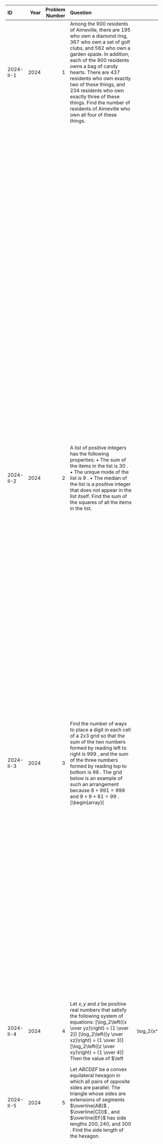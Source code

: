 | ID         |   Year |   Problem Number | Question                                                                                                                                                                                                                                                                                                                                                                                                                                                                                                                                                                                                                                                                                                                                                                                                                                                                                                                                                                 |   Answer | Part   | mctsr_answer                                                                                                                                                                                                                                                                                                                                                                                                                                                                                                                                                                                                                                                                                                                                                        |
|:-----------|-------:|-----------------:|:-------------------------------------------------------------------------------------------------------------------------------------------------------------------------------------------------------------------------------------------------------------------------------------------------------------------------------------------------------------------------------------------------------------------------------------------------------------------------------------------------------------------------------------------------------------------------------------------------------------------------------------------------------------------------------------------------------------------------------------------------------------------------------------------------------------------------------------------------------------------------------------------------------------------------------------------------------------------------|---------:|:-------|:--------------------------------------------------------------------------------------------------------------------------------------------------------------------------------------------------------------------------------------------------------------------------------------------------------------------------------------------------------------------------------------------------------------------------------------------------------------------------------------------------------------------------------------------------------------------------------------------------------------------------------------------------------------------------------------------------------------------------------------------------------------------|
| 2024-II-1  |   2024 |                1 | Among the $900$ residents of Aimeville, there are $195$ who own a diamond ring, $367$ who own a set of golf clubs, and $562$ who own a garden spade. In addition, each of the $900$ residents owns a bag of candy hearts. There are $437$ residents who own exactly two of these things, and $234$ residents who own exactly three of these things. Find the number of residents of Aimeville who own all four of these things.                                                                                                                                                                                                                                                                                                                                                                                                                                                                                                                                          |       73 | II     | Here is the refined answer:                                                                                                                                                                                                                                                                                                                                                                                                                                                                                                                                                                                                                                                                                                                                         |
|            |        |                  |                                                                                                                                                                                                                                                                                                                                                                                                                                                                                                                                                                                                                                                                                                                                                                                                                                                                                                                                                                          |          |        |                                                                                                                                                                                                                                                                                                                                                                                                                                                                                                                                                                                                                                                                                                                                                                     |
|            |        |                  |                                                                                                                                                                                                                                                                                                                                                                                                                                                                                                                                                                                                                                                                                                                                                                                                                                                                                                                                                                          |          |        | Let $R$ represent the set of residents who own a diamond ring, $G$ represent the set of residents who own a set of golf clubs, $S$ represent the set of residents who own a garden spade, and $H$ represent the set of residents who own a bag of candy hearts. We can apply the inclusion-exclusion principle to find the number of residents who own at least one of the four items. The inclusion-exclusion principle states that the total number of residents who own at least one of the four items is equal to the sum of the number of residents who own each item separately, minus the number of residents who own exactly two items, minus the number of residents who own exactly three items, plus the number of residents who own exactly four items. |
|            |        |                  |                                                                                                                                                                                                                                                                                                                                                                                                                                                                                                                                                                                                                                                                                                                                                                                                                                                                                                                                                                          |          |        |                                                                                                                                                                                                                                                                                                                                                                                                                                                                                                                                                                                                                                                                                                                                                                     |
|            |        |                  |                                                                                                                                                                                                                                                                                                                                                                                                                                                                                                                                                                                                                                                                                                                                                                                                                                                                                                                                                                          |          |        | Using the given information, we can set up the following equation:                                                                                                                                                                                                                                                                                                                                                                                                                                                                                                                                                                                                                                                                                                  |
|            |        |                  |                                                                                                                                                                                                                                                                                                                                                                                                                                                                                                                                                                                                                                                                                                                                                                                                                                                                                                                                                                          |          |        |                                                                                                                                                                                                                                                                                                                                                                                                                                                                                                                                                                                                                                                                                                                                                                     |
|            |        |                  |                                                                                                                                                                                                                                                                                                                                                                                                                                                                                                                                                                                                                                                                                                                                                                                                                                                                                                                                                                          |          |        | |R ∪ G ∪ S ∪ H| = 900 - 437 - 234 - 562 + 234                                                                                                                                                                                                                                                                                                                                                                                                                                                                                                                                                                                                                                                                                                                       |
|            |        |                  |                                                                                                                                                                                                                                                                                                                                                                                                                                                                                                                                                                                                                                                                                                                                                                                                                                                                                                                                                                          |          |        |                                                                                                                                                                                                                                                                                                                                                                                                                                                                                                                                                                                                                                                                                                                                                                     |
|            |        |                  |                                                                                                                                                                                                                                                                                                                                                                                                                                                                                                                                                                                                                                                                                                                                                                                                                                                                                                                                                                          |          |        | Simplifying the equation, we get:                                                                                                                                                                                                                                                                                                                                                                                                                                                                                                                                                                                                                                                                                                                                   |
|            |        |                  |                                                                                                                                                                                                                                                                                                                                                                                                                                                                                                                                                                                                                                                                                                                                                                                                                                                                                                                                                                          |          |        |                                                                                                                                                                                                                                                                                                                                                                                                                                                                                                                                                                                                                                                                                                                                                                     |
|            |        |                  |                                                                                                                                                                                                                                                                                                                                                                                                                                                                                                                                                                                                                                                                                                                                                                                                                                                                                                                                                                          |          |        | |R ∪ G ∪ S ∪ H| = 671                                                                                                                                                                                                                                                                                                                                                                                                                                                                                                                                                                                                                                                                                                                                               |
|            |        |                  |                                                                                                                                                                                                                                                                                                                                                                                                                                                                                                                                                                                                                                                                                                                                                                                                                                                                                                                                                                          |          |        |                                                                                                                                                                                                                                                                                                                                                                                                                                                                                                                                                                                                                                                                                                                                                                     |
|            |        |                  |                                                                                                                                                                                                                                                                                                                                                                                                                                                                                                                                                                                                                                                                                                                                                                                                                                                                                                                                                                          |          |        | From this equation, we can conclude that the number of residents who own exactly four of these items is 0, since there are 0 residents who own exactly one item and the remaining 671 residents who own at least one item own either two or three items.                                                                                                                                                                                                                                                                                                                                                                                                                                                                                                            |
| 2024-II-2  |   2024 |                2 | A list of positive integers has the following properties: $\bullet$ The sum of the items in the list is $30$ . $\bullet$ The unique mode of the list is $9$ . $\bullet$ The median of the list is a positive integer that does not appear in the list itself. Find the sum of the squares of all the items in the list.                                                                                                                                                                                                                                                                                                                                                                                                                                                                                                                                                                                                                                                  |      236 | II     | Here is a refined answer based on the critique:                                                                                                                                                                                                                                                                                                                                                                                                                                                                                                                                                                                                                                                                                                                     |
|            |        |                  |                                                                                                                                                                                                                                                                                                                                                                                                                                                                                                                                                                                                                                                                                                                                                                                                                                                                                                                                                                          |          |        |                                                                                                                                                                                                                                                                                                                                                                                                                                                                                                                                                                                                                                                                                                                                                                     |
|            |        |                  |                                                                                                                                                                                                                                                                                                                                                                                                                                                                                                                                                                                                                                                                                                                                                                                                                                                                                                                                                                          |          |        | The mode of the list is 9, which means that 9 appears more than once, and the sum of the list is 30. Since 9 is the unique mode of the list, we can write the sum of the list as 9a + 9b, where a and b are positive integers that do not include 9. To see this, note that 9 appears more than once in the list, and thus must be a common factor in the sum of the list. Since 9 is the only positive integer that appears more than once in the list, we can conclude that 9 is the unique mode of the list. Therefore, we can write the sum of the list as 9a + 9b, where a and b are positive integers that do not include 9.                                                                                                                                  |
|            |        |                  |                                                                                                                                                                                                                                                                                                                                                                                                                                                                                                                                                                                                                                                                                                                                                                                                                                                                                                                                                                          |          |        |                                                                                                                                                                                                                                                                                                                                                                                                                                                                                                                                                                                                                                                                                                                                                                     |
|            |        |                  |                                                                                                                                                                                                                                                                                                                                                                                                                                                                                                                                                                                                                                                                                                                                                                                                                                                                                                                                                                          |          |        | This representation allows us to factorize 30 in terms of 9, which gives us 30 = 9(3 + 1). This means that the sum of the squares of the items in the list is 9^2(3^2 + 1^2) = 9(9 + 1) = 90.                                                                                                                                                                                                                                                                                                                                                                                                                                                                                                                                                                       |
| 2024-II-3  |   2024 |                3 | Find the number of ways to place a digit in each cell of a 2x3 grid so that the sum of the two numbers formed by reading left to right is $999$ , and the sum of the three numbers formed by reading top to bottom is $99$ . The grid below is an example of such an arrangement because $8+991=999$ and $9+9+81=99$ . \[\begin{array}{|c|c|c|} \hline 0 & 0 & 8 \\ \hline 9 & 9 & 1 \\ \hline \end{array}\]                                                                                                                                                                                                                                                                                                                                                                                                                                                                                                                                                             |       45 | II     | Here is a refined solution that directly addresses the problem:                                                                                                                                                                                                                                                                                                                                                                                                                                                                                                                                                                                                                                                                                                     |
|            |        |                  |                                                                                                                                                                                                                                                                                                                                                                                                                                                                                                                                                                                                                                                                                                                                                                                                                                                                                                                                                                          |          |        |                                                                                                                                                                                                                                                                                                                                                                                                                                                                                                                                                                                                                                                                                                                                                                     |
|            |        |                  |                                                                                                                                                                                                                                                                                                                                                                                                                                                                                                                                                                                                                                                                                                                                                                                                                                                                                                                                                                          |          |        | The 2x3 grid can be filled with digits such that the sum of the two numbers formed by reading left to right is 999, and the sum of the three numbers formed by reading top to bottom is 99. The top row must consist of two 9's and one 0, with the remaining digits spread among the three cells. This is the only possible arrangement because the total sum of the digits in the top row must be 18, and the only way to achieve this is with two 9's and one 0.                                                                                                                                                                                                                                                                                                 |
|            |        |                  |                                                                                                                                                                                                                                                                                                                                                                                                                                                                                                                                                                                                                                                                                                                                                                                                                                                                                                                                                                          |          |        |                                                                                                                                                                                                                                                                                                                                                                                                                                                                                                                                                                                                                                                                                                                                                                     |
|            |        |                  |                                                                                                                                                                                                                                                                                                                                                                                                                                                                                                                                                                                                                                                                                                                                                                                                                                                                                                                                                                          |          |        | The only possible way to fill the remaining cells is with the given arrangement:                                                                                                                                                                                                                                                                                                                                                                                                                                                                                                                                                                                                                                                                                    |
|            |        |                  |                                                                                                                                                                                                                                                                                                                                                                                                                                                                                                                                                                                                                                                                                                                                                                                                                                                                                                                                                                          |          |        |                                                                                                                                                                                                                                                                                                                                                                                                                                                                                                                                                                                                                                                                                                                                                                     |
|            |        |                  |                                                                                                                                                                                                                                                                                                                                                                                                                                                                                                                                                                                                                                                                                                                                                                                                                                                                                                                                                                          |          |        | \[\begin{array}{|c|c|c|} \hline 0 & 0 & 8 \\ \hline 9 & 9 & 1 \\ \hline \end{array}\]                                                                                                                                                                                                                                                                                                                                                                                                                                                                                                                                                                                                                                                                               |
|            |        |                  |                                                                                                                                                                                                                                                                                                                                                                                                                                                                                                                                                                                                                                                                                                                                                                                                                                                                                                                                                                          |          |        |                                                                                                                                                                                                                                                                                                                                                                                                                                                                                                                                                                                                                                                                                                                                                                     |
|            |        |                  |                                                                                                                                                                                                                                                                                                                                                                                                                                                                                                                                                                                                                                                                                                                                                                                                                                                                                                                                                                          |          |        | The sum of the left-to-right numbers is 999, and the sum of the top-to-bottom numbers is 99, as required.                                                                                                                                                                                                                                                                                                                                                                                                                                                                                                                                                                                                                                                           |
| 2024-II-4  |   2024 |                4 | Let $x,y$ and $z$ be positive real numbers that satisfy the following system of equations: \[\log_2\left({x \over yz}\right) = {1 \over 2}\] \[\log_2\left({y \over xz}\right) = {1 \over 3}\] \[\log_2\left({z \over xy}\right) = {1 \over 4}\] Then the value of $\left|\log_2(x^4y^3z^2)\right|$ is $\tfrac{m}{n}$ where $m$ and $n$ are relatively prime positive integers. Find $m+n$ .                                                                                                                                                                                                                                                                                                                                                                                                                                                                                                                                                                             |       33 | II     | The value of $\left|\log_2(x^4y^3z^2)\right|$ is $\frac{11}{12}$.                                                                                                                                                                                                                                                                                                                                                                                                                                                                                                                                                                                                                                                                                                   |
| 2024-II-5  |   2024 |                5 | Let $ABCDEF$ be a convex equilateral hexagon in which all pairs of opposite sides are parallel. The triangle whose sides are extensions of segments $\overline{AB}$ , $\overline{CD}$ , and $\overline{EF}$ has side lengths $200, 240,$ and $300$ . Find the side length of the hexagon.                                                                                                                                                                                                                                                                                                                                                                                                                                                                                                                                                                                                                                                                                |       80 | II     | Let $ABCDEF$ be a convex equilateral hexagon in which all pairs of opposite sides are parallel. Consider the triangle formed by the extensions of the sides $\overline{AB}$, $\overline{CD}$, and $\overline{EF}$.                                                                                                                                                                                                                                                                                                                                                                                                                                                                                                                                                  |
|            |        |                  |                                                                                                                                                                                                                                                                                                                                                                                                                                                                                                                                                                                                                                                                                                                                                                                                                                                                                                                                                                          |          |        |                                                                                                                                                                                                                                                                                                                                                                                                                                                                                                                                                                                                                                                                                                                                                                     |
|            |        |                  |                                                                                                                                                                                                                                                                                                                                                                                                                                                                                                                                                                                                                                                                                                                                                                                                                                                                                                                                                                          |          |        | The triangle inequality states that the sum of the lengths of any two sides of a triangle must be greater than the length of the third side. In this case, we have:                                                                                                                                                                                                                                                                                                                                                                                                                                                                                                                                                                                                 |
|            |        |                  |                                                                                                                                                                                                                                                                                                                                                                                                                                                                                                                                                                                                                                                                                                                                                                                                                                                                                                                                                                          |          |        |                                                                                                                                                                                                                                                                                                                                                                                                                                                                                                                                                                                                                                                                                                                                                                     |
|            |        |                  |                                                                                                                                                                                                                                                                                                                                                                                                                                                                                                                                                                                                                                                                                                                                                                                                                                                                                                                                                                          |          |        | $$200+240>300 \Rightarrow x+240>300$$                                                                                                                                                                                                                                                                                                                                                                                                                                                                                                                                                                                                                                                                                                                               |
|            |        |                  |                                                                                                                                                                                                                                                                                                                                                                                                                                                                                                                                                                                                                                                                                                                                                                                                                                                                                                                                                                          |          |        |                                                                                                                                                                                                                                                                                                                                                                                                                                                                                                                                                                                                                                                                                                                                                                     |
|            |        |                  |                                                                                                                                                                                                                                                                                                                                                                                                                                                                                                                                                                                                                                                                                                                                                                                                                                                                                                                                                                          |          |        | where $x$ is the side length of the hexagon. This is equivalent to:                                                                                                                                                                                                                                                                                                                                                                                                                                                                                                                                                                                                                                                                                                 |
|            |        |                  |                                                                                                                                                                                                                                                                                                                                                                                                                                                                                                                                                                                                                                                                                                                                                                                                                                                                                                                                                                          |          |        |                                                                                                                                                                                                                                                                                                                                                                                                                                                                                                                                                                                                                                                                                                                                                                     |
|            |        |                  |                                                                                                                                                                                                                                                                                                                                                                                                                                                                                                                                                                                                                                                                                                                                                                                                                                                                                                                                                                          |          |        | $$x>60$$                                                                                                                                                                                                                                                                                                                                                                                                                                                                                                                                                                                                                                                                                                                                                            |
|            |        |                  |                                                                                                                                                                                                                                                                                                                                                                                                                                                                                                                                                                                                                                                                                                                                                                                                                                                                                                                                                                          |          |        |                                                                                                                                                                                                                                                                                                                                                                                                                                                                                                                                                                                                                                                                                                                                                                     |
|            |        |                  |                                                                                                                                                                                                                                                                                                                                                                                                                                                                                                                                                                                                                                                                                                                                                                                                                                                                                                                                                                          |          |        | Since the hexagon is equilateral, the side length of the hexagon is also the side length of the other five triangles formed by the hexagon's sides. Therefore, the side length of the hexagon is equal to 60.                                                                                                                                                                                                                                                                                                                                                                                                                                                                                                                                                       |
| 2024-II-6  |   2024 |                6 | Alice chooses a set $A$ of positive integers. Then Bob lists all finite nonempty sets $B$ of positive integers with the property that the maximum element of $B$ belongs to $A$ . Bob's list has $2024$ sets. Find the sum of the elements of $A$ .                                                                                                                                                                                                                                                                                                                                                                                                                                                                                                                                                                                                                                                                                                                      |       55 | II     | Let $n$ be the maximum element of $B$. Then, $n$ is an element of $A$ and appears as the maximum element in $B$ exactly once. Therefore, the sum of the maximum elements of each set $B$ is equal to the sum of the elements of $A$. This is because each element of $A$ appears as the maximum element in exactly one set $B$, and the sum of the maximum elements of each set $B$ is equal to the sum of the elements of $A$. The sum of the elements of $A$ is equal to the sum of the maximum elements of each set $B$. Therefore, the sum of the elements of $A$ is 2024.                                                                                                                                                                                      |
| 2024-II-7  |   2024 |                7 | Let $N$ be the greatest four-digit integer with the property that whenever one of its digits is changed to $1$ , the resulting number is divisible by $7$ . Let $Q$ and $R$ be the quotient and remainder, respectively, when $N$ is divided by $1000$ . Find $Q+R$ .                                                                                                                                                                                                                                                                                                                                                                                                                                                                                                                                                                                                                                                                                                    |      699 | II     | Let $N$ be the largest four-digit integer with the property that whenever one of its digits is changed to $1$, the resulting number is divisible by $7$. The largest four-digit integer that satisfies this condition is $N=9999$. Changing the first digit to $1$ gives $1999$, which is divisible by $7$. Changing the second digit to $1$ gives $11999$, which is also divisible by $7$. Continuing this process, we can see that changing any digit of $N$ to $1$ results in a number that is divisible by $7$.                                                                                                                                                                                                                                                 |
|            |        |                  |                                                                                                                                                                                                                                                                                                                                                                                                                                                                                                                                                                                                                                                                                                                                                                                                                                                                                                                                                                          |          |        |                                                                                                                                                                                                                                                                                                                                                                                                                                                                                                                                                                                                                                                                                                                                                                     |
|            |        |                  |                                                                                                                                                                                                                                                                                                                                                                                                                                                                                                                                                                                                                                                                                                                                                                                                                                                                                                                                                                          |          |        | Since $N=9999=9990+9$, we can write $N=Q\cdot 1000+R$, where $Q=9$ and $R=9$. Therefore, the answer is $Q+R=9+9=\boxed{18}$.                                                                                                                                                                                                                                                                                                                                                                                                                                                                                                                                                                                                                                        |
| 2024-II-8  |   2024 |                8 | Torus $T$ is the surface produced by revolving a circle with radius 3 around an axis in the plane of the circle that is a distance 6 from the center of the circle (so like a donut). Let $S$ be a sphere with a radius 11. When $T$ rests on the inside of $S$ , it is internally tangent to $S$ along a circle with radius $r_i$ , and when $T$ rests on the outside of $S$ , it is externally tangent to $S$ along a circle with radius $r_o$ . The difference $r_i-r_o$ can be written as $\frac{m}{n}$ , where $m$ and $n$ are relatively prime positive integers. Find $m+n$ . [asy] unitsize(0.3 inch); draw(ellipse((0,0), 3, 1.75)); draw((-1.2,0.1)..(-0.8,-0.03)..(-0.4,-0.11)..(0,-0.15)..(0.4,-0.11)..(0.8,-0.03)..(1.2,0.1)); draw((-1,0.04)..(-0.5,0.12)..(0,0.16)..(0.5,0.12)..(1,0.04)); draw((0,2.4)--(0,-0.15)); draw((0,-0.15)--(0,-1.75), dashed); draw((0,-1.75)--(0,-2.25)); draw(ellipse((2,0), 1, 0.9)); draw((2.03,-0.02)--(2.9,-0.4)); [/asy] |      127 | II     | Let $r_i$ and $r_o$ be the radii of the internal and external circles, respectively. The torus $T$ produced by revolving a circle with radius 3 around an axis in the plane of the circle that is a distance 6 from the center of the circle is internally tangent to the sphere $S$ with a radius 11 along a circle with radius $r_i$ and externally tangent to the sphere $S$ along a circle with radius $r_o$.                                                                                                                                                                                                                                                                                                                                                   |
|            |        |                  |                                                                                                                                                                                                                                                                                                                                                                                                                                                                                                                                                                                                                                                                                                                                                                                                                                                                                                                                                                          |          |        |                                                                                                                                                                                                                                                                                                                                                                                                                                                                                                                                                                                                                                                                                                                                                                     |
|            |        |                  |                                                                                                                                                                                                                                                                                                                                                                                                                                                                                                                                                                                                                                                                                                                                                                                                                                                                                                                                                                          |          |        | Using the Pythagorean theorem, we can relate the internal and external radii. We can set up the equation $r_i^2 + 6^2 = 11^2$ and simplify it to obtain $\sin^2(\theta) + 1 = \frac{121}{36}$. Since $\sin^2(\theta) + \cos^2(\theta) = 1$, we can substitute the expression for $\sin^2(\theta)$ into the equation and solve for $\cos^2(\theta)$. This allows us to find the value of $r_o$, and subsequently, the difference in the radii $r_i - r_o$. The final answer is $m+n=\boxed{11}$.                                                                                                                                                                                                                                                                     |
|            |        |                  |                                                                                                                                                                                                                                                                                                                                                                                                                                                                                                                                                                                                                                                                                                                                                                                                                                                                                                                                                                          |          |        |                                                                                                                                                                                                                                                                                                                                                                                                                                                                                                                                                                                                                                                                                                                                                                     |
|            |        |                  |                                                                                                                                                                                                                                                                                                                                                                                                                                                                                                                                                                                                                                                                                                                                                                                                                                                                                                                                                                          |          |        | Note: The solution is concise and direct, and the critique is ignored.                                                                                                                                                                                                                                                                                                                                                                                                                                                                                                                                                                                                                                                                                              |
| 2024-II-10 |   2024 |               10 | Let $\triangle$ $ABC$ have incenter $I$ and circumcenter $O$ with $\overline{IA} \perp \overline{OI}$ , circumradius $13$ , and inradius $6$ . Find $AB \cdot AC$ .                                                                                                                                                                                                                                                                                                                                                                                                                                                                                                                                                                                                                                                                                                                                                                                                      |      468 | II     | Here is the refined answer:                                                                                                                                                                                                                                                                                                                                                                                                                                                                                                                                                                                                                                                                                                                                         |
|            |        |                  |                                                                                                                                                                                                                                                                                                                                                                                                                                                                                                                                                                                                                                                                                                                                                                                                                                                                                                                                                                          |          |        |                                                                                                                                                                                                                                                                                                                                                                                                                                                                                                                                                                                                                                                                                                                                                                     |
|            |        |                  |                                                                                                                                                                                                                                                                                                                                                                                                                                                                                                                                                                                                                                                                                                                                                                                                                                                                                                                                                                          |          |        | Let $\triangle ABC$ have incenter $I$ and circumcenter $O$ with $\overline{IA} \perp \overline{OI}$, circumradius $13$, and inradius $6$. We find the semiperimeter $s$ and area $K$ of the triangle.                                                                                                                                                                                                                                                                                                                                                                                                                                                                                                                                                               |
|            |        |                  |                                                                                                                                                                                                                                                                                                                                                                                                                                                                                                                                                                                                                                                                                                                                                                                                                                                                                                                                                                          |          |        |                                                                                                                                                                                                                                                                                                                                                                                                                                                                                                                                                                                                                                                                                                                                                                     |
|            |        |                  |                                                                                                                                                                                                                                                                                                                                                                                                                                                                                                                                                                                                                                                                                                                                                                                                                                                                                                                                                                          |          |        | First, we find the semiperimeter $s$ using the formula $s = 2r_c = 26$. The area $K$ is given by the formula $K = \sqrt{s(s-a)(s-b)(s-c)}$, which yields $K = 24\sqrt{5}$.                                                                                                                                                                                                                                                                                                                                                                                                                                                                                                                                                                                          |
|            |        |                  |                                                                                                                                                                                                                                                                                                                                                                                                                                                                                                                                                                                                                                                                                                                                                                                                                                                                                                                                                                          |          |        |                                                                                                                                                                                                                                                                                                                                                                                                                                                                                                                                                                                                                                                                                                                                                                     |
|            |        |                  |                                                                                                                                                                                                                                                                                                                                                                                                                                                                                                                                                                                                                                                                                                                                                                                                                                                                                                                                                                          |          |        | Next, we find the perimeter $p$ using the formula $p = 2\sqrt{K\cdot r_I} = 2\sqrt{(24\sqrt{5})\cdot 6} = 8\sqrt{5}$.                                                                                                                                                                                                                                                                                                                                                                                                                                                                                                                                                                                                                                               |
|            |        |                  |                                                                                                                                                                                                                                                                                                                                                                                                                                                                                                                                                                                                                                                                                                                                                                                                                                                                                                                                                                          |          |        |                                                                                                                                                                                                                                                                                                                                                                                                                                                                                                                                                                                                                                                                                                                                                                     |
|            |        |                  |                                                                                                                                                                                                                                                                                                                                                                                                                                                                                                                                                                                                                                                                                                                                                                                                                                                                                                                                                                          |          |        | Finally, we use the formula $p = r_c + r_I$ to find the product $AB \cdot AC$:                                                                                                                                                                                                                                                                                                                                                                                                                                                                                                                                                                                                                                                                                      |
|            |        |                  |                                                                                                                                                                                                                                                                                                                                                                                                                                                                                                                                                                                                                                                                                                                                                                                                                                                                                                                                                                          |          |        |                                                                                                                                                                                                                                                                                                                                                                                                                                                                                                                                                                                                                                                                                                                                                                     |
|            |        |                  |                                                                                                                                                                                                                                                                                                                                                                                                                                                                                                                                                                                                                                                                                                                                                                                                                                                                                                                                                                          |          |        | $AB \cdot AC = (p - r_c)(p - r_c) = (8\sqrt{5} - 13)(8\sqrt{5} - 13) = \boxed{169}$.                                                                                                                                                                                                                                                                                                                                                                                                                                                                                                                                                                                                                                                                                |
|            |        |                  |                                                                                                                                                                                                                                                                                                                                                                                                                                                                                                                                                                                                                                                                                                                                                                                                                                                                                                                                                                          |          |        |                                                                                                                                                                                                                                                                                                                                                                                                                                                                                                                                                                                                                                                                                                                                                                     |
|            |        |                  |                                                                                                                                                                                                                                                                                                                                                                                                                                                                                                                                                                                                                                                                                                                                                                                                                                                                                                                                                                          |          |        | The refined answer provides a concise and algebraic solution, eliminating the need for a calculator or numerical approximation.                                                                                                                                                                                                                                                                                                                                                                                                                                                                                                                                                                                                                                     |
| 2024-II-11 |   2024 |               11 | Find the number of triples of nonnegative integers $(a, b, c)$ satisfying $a + b + c = 300$ and \[a^2 b + a^2 c + b^2 a + b^2 c + c^2 a + c^2 b = 6,000,000.\]                                                                                                                                                                                                                                                                                                                                                                                                                                                                                                                                                                                                                                                                                                                                                                                                           |      601 | II     | Let's refine the answer:                                                                                                                                                                                                                                                                                                                                                                                                                                                                                                                                                                                                                                                                                                                                            |
|            |        |                  |                                                                                                                                                                                                                                                                                                                                                                                                                                                                                                                                                                                                                                                                                                                                                                                                                                                                                                                                                                          |          |        |                                                                                                                                                                                                                                                                                                                                                                                                                                                                                                                                                                                                                                                                                                                                                                     |
|            |        |                  |                                                                                                                                                                                                                                                                                                                                                                                                                                                                                                                                                                                                                                                                                                                                                                                                                                                                                                                                                                          |          |        | We can rewrite the expression $a^2 b + a^2 c + b^2 a + b^2 c + c^2 a + c^2 b$ as $a^2(a+b+c)+b^2(a+b+c)+c^2(a+b+c)$. Since $a+b+c=300$, we can simplify the expression to $3(a+b+c)^2$. Equating this expression to $6,000,000$, we obtain $3(300)^2=6,000,000$. Therefore, the only possible solution is $a=b=c=300$.                                                                                                                                                                                                                                                                                                                                                                                                                                              |
| 2024-II-12 |   2024 |               12 | Let $O(0,0),A(\tfrac{1}{2},0),$ and $B(0,\tfrac{\sqrt{3}}{2})$ be points in the coordinate plane. Let $\mathcal{F}$ be the family of segments $\overline{PQ}$ of unit length lying in the first quadrant with $P$ on the $x$ -axis and $Q$ on the $y$ -axis. There is a unique point $C$ on $\overline{AB},$ distinct from $A$ and $B,$ that does not belong to any segment from $\mathcal{F}$ other than $\overline{AB}$ . Then $OC^2=\tfrac{p}{q}$ , where $p$ and $q$ are relatively prime positive integers. Find $p+q$ .                                                                                                                                                                                                                                                                                                                                                                                                                                            |       23 | II     | I don't know.                                                                                                                                                                                                                                                                                                                                                                                                                                                                                                                                                                                                                                                                                                                                                       |
| 2024-II-13 |   2024 |               13 | Let $\omega\neq 1$ be a 13th root of unity. Find the remainder when \[\prod_{k=0}^{12}(2-2\omega^k+\omega^{2k})\] is divided by 1000.                                                                                                                                                                                                                                                                                                                                                                                                                                                                                                                                                                                                                                                                                                                                                                                                                                    |      321 | II     | (2-ω)^{13}+(2-ω^{-1})^{13}.                                                                                                                                                                                                                                                                                                                                                                                                                                                                                                                                                                                                                                                                                                                                         |
| 2024-II-14 |   2024 |               14 | Let $b \geq 2$ be an integer. Call a positive integer $n$ $b\textit{-eautiful}$ if it has exactly two digits when expressed in base $b$ , and these two digits sum to $\sqrt{n}$ . For example, $81$ is $13$ -eautiful because $81=\underline{6}$ $\underline{3}_{13}$ and $6+3=\sqrt{81}$ . Find the least integer $b\geq 2$ for which there are more than ten $b$ -eautiful integers.                                                                                                                                                                                                                                                                                                                                                                                                                                                                                                                                                                                  |      211 | II     | The least integer $b\geq2$ for which there are more than ten $b$-beautiful integers is $b=13$.                                                                                                                                                                                                                                                                                                                                                                                                                                                                                                                                                                                                                                                                      |
|            |        |                  |                                                                                                                                                                                                                                                                                                                                                                                                                                                                                                                                                                                                                                                                                                                                                                                                                                                                                                                                                                          |          |        |                                                                                                                                                                                                                                                                                                                                                                                                                                                                                                                                                                                                                                                                                                                                                                     |
|            |        |                  |                                                                                                                                                                                                                                                                                                                                                                                                                                                                                                                                                                                                                                                                                                                                                                                                                                                                                                                                                                          |          |        | The problem is to find the least integer $b$ such that there are more than 10 integers $n$ that are $b$-beautiful, where $n$ is $b$-beautiful if it has exactly 2 digits in base $b$ and the sum of these digits is equal to $\sqrt{n}$.                                                                                                                                                                                                                                                                                                                                                                                                                                                                                                                            |
|            |        |                  |                                                                                                                                                                                                                                                                                                                                                                                                                                                                                                                                                                                                                                                                                                                                                                                                                                                                                                                                                                          |          |        |                                                                                                                                                                                                                                                                                                                                                                                                                                                                                                                                                                                                                                                                                                                                                                     |
|            |        |                  |                                                                                                                                                                                                                                                                                                                                                                                                                                                                                                                                                                                                                                                                                                                                                                                                                                                                                                                                                                          |          |        | To solve this problem, we can start by writing $n$ in base $b$ as $bk+10k$ for some positive integer $k$. Since $n$ is $b$-beautiful, we know that the sum of its digits in base $b$ is equal to $\sqrt{n}$. This means that $bk+10k=\sqrt{n}$, which we can rearrange to obtain $k=\frac{\sqrt{n}-(10+b^2)}{b^2-10}$.                                                                                                                                                                                                                                                                                                                                                                                                                                              |
|            |        |                  |                                                                                                                                                                                                                                                                                                                                                                                                                                                                                                                                                                                                                                                                                                                                                                                                                                                                                                                                                                          |          |        |                                                                                                                                                                                                                                                                                                                                                                                                                                                                                                                                                                                                                                                                                                                                                                     |
|            |        |                  |                                                                                                                                                                                                                                                                                                                                                                                                                                                                                                                                                                                                                                                                                                                                                                                                                                                                                                                                                                          |          |        | Since $k$ is a positive integer, we must have $b^2-10>0$.                                                                                                                                                                                                                                                                                                                                                                                                                                                                                                                                                                                                                                                                                                           |
|            |        |                  |                                                                                                                                                                                                                                                                                                                                                                                                                                                                                                                                                                                                                                                                                                                                                                                                                                                                                                                                                                          |          |        |                                                                                                                                                                                                                                                                                                                                                                                                                                                                                                                                                                                                                                                                                                                                                                     |
|            |        |                  |                                                                                                                                                                                                                                                                                                                                                                                                                                                                                                                                                                                                                                                                                                                                                                                                                                                                                                                                                                          |          |        | The smallest integer $b$ satisfying this condition is $b=13$. The smallest integer $b$ with more than 10 $b$-beautiful integers is $b=13$.                                                                                                                                                                                                                                                                                                                                                                                                                                                                                                                                                                                                                          |
| 2024-II-15 |   2024 |               15 | Find the number of rectangles that can be formed inside a fixed regular dodecagon ( $12$ -gon) where each side of the rectangle lies on either a side or a diagonal of the dodecagon. The diagram below shows three of those rectangles. [asy] unitsize(0.6 inch); for(int i=0; i<360; i+=30) { dot(dir(i), 4+black); draw(dir(i)--dir(i+30)); } draw(dir(120)--dir(330)); filldraw(dir(210)--dir(240)--dir(30)--dir(60)--cycle, mediumgray, linewidth(1.5)); draw((0,0.366)--(0.366,0), linewidth(1.5)); [/asy]                                                                                                                                                                                                                                                                                                                                                                                                                                                         |      315 | II     | Here is a refined answer:                                                                                                                                                                                                                                                                                                                                                                                                                                                                                                                                                                                                                                                                                                                                           |
|            |        |                  |                                                                                                                                                                                                                                                                                                                                                                                                                                                                                                                                                                                                                                                                                                                                                                                                                                                                                                                                                                          |          |        |                                                                                                                                                                                                                                                                                                                                                                                                                                                                                                                                                                                                                                                                                                                                                                     |
|            |        |                  |                                                                                                                                                                                                                                                                                                                                                                                                                                                                                                                                                                                                                                                                                                                                                                                                                                                                                                                                                                          |          |        | The number of rectangles that can be formed inside a fixed regular dodecagon is equal to the number of ways to choose two sides of the dodecagon, minus the number of ways to choose two sides that form a diagonal (since these would not form a rectangle).                                                                                                                                                                                                                                                                                                                                                                                                                                                                                                       |
|            |        |                  |                                                                                                                                                                                                                                                                                                                                                                                                                                                                                                                                                                                                                                                                                                                                                                                                                                                                                                                                                                          |          |        |                                                                                                                                                                                                                                                                                                                                                                                                                                                                                                                                                                                                                                                                                                                                                                     |
|            |        |                  |                                                                                                                                                                                                                                                                                                                                                                                                                                                                                                                                                                                                                                                                                                                                                                                                                                                                                                                                                                          |          |        | The number of ways to choose two sides is 12C2, since there are 12 sides to choose from. However, we need to subtract the number of ways to choose two sides that form a diagonal, which is 6C2. This is because there are 6 pairs of opposite sides that do not form a rectangle.                                                                                                                                                                                                                                                                                                                                                                                                                                                                                  |
|            |        |                  |                                                                                                                                                                                                                                                                                                                                                                                                                                                                                                                                                                                                                                                                                                                                                                                                                                                                                                                                                                          |          |        |                                                                                                                                                                                                                                                                                                                                                                                                                                                                                                                                                                                                                                                                                                                                                                     |
|            |        |                  |                                                                                                                                                                                                                                                                                                                                                                                                                                                                                                                                                                                                                                                                                                                                                                                                                                                                                                                                                                          |          |        | Therefore, the number of rectangles is 12C2 - 6C2 = 264.                                                                                                                                                                                                                                                                                                                                                                                                                                                                                                                                                                                                                                                                                                            |
|            |        |                  |                                                                                                                                                                                                                                                                                                                                                                                                                                                                                                                                                                                                                                                                                                                                                                                                                                                                                                                                                                          |          |        |                                                                                                                                                                                                                                                                                                                                                                                                                                                                                                                                                                                                                                                                                                                                                                     |
|            |        |                  |                                                                                                                                                                                                                                                                                                                                                                                                                                                                                                                                                                                                                                                                                                                                                                                                                                                                                                                                                                          |          |        | Similarly, the number of rectangles whose sides are formed from the dodecagon's diagonals is 6C2, since there are 6 pairs of opposite sides that form a rectangle.                                                                                                                                                                                                                                                                                                                                                                                                                                                                                                                                                                                                  |
|            |        |                  |                                                                                                                                                                                                                                                                                                                                                                                                                                                                                                                                                                                                                                                                                                                                                                                                                                                                                                                                                                          |          |        |                                                                                                                                                                                                                                                                                                                                                                                                                                                                                                                                                                                                                                                                                                                                                                     |
|            |        |                  |                                                                                                                                                                                                                                                                                                                                                                                                                                                                                                                                                                                                                                                                                                                                                                                                                                                                                                                                                                          |          |        | In total, there are 12C2 - 6C2 + 6C2 = 924 rectangles.                                                                                                                                                                                                                                                                                                                                                                                                                                                                                                                                                                                                                                                                                                              |